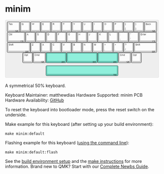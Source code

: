 # minim

![](https://raw.githubusercontent.com/matthewdias/minim/main/layout.png)

A symmetrical 50% keyboard.

Keyboard Maintainer: matthewdias
Hardware Supported: minim PCB  
Hardware Availability: [GitHub](https://github.com/matthewdias/minim)

To reset the keyboard into bootloader mode, press the reset switch on the underside.

Make example for this keyboard (after setting up your build environment):

    make minim:default

Flashing example for this keyboard ([using the command line](https://docs.qmk.fm/#/newbs_flashing?id=flash-your-keyboard-from-the-command-line)):

    make minim:default:flash

See the [build environment setup](https://docs.qmk.fm/#/getting_started_build_tools) and the [make instructions](https://docs.qmk.fm/#/getting_started_make_guide) for more information. Brand new to QMK? Start with our [Complete Newbs Guide](https://docs.qmk.fm/#/newbs).
